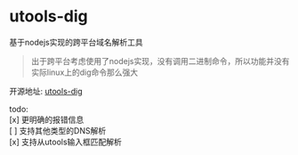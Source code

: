 # utools-dig
基于nodejs实现的跨平台域名解析工具

>出于跨平台考虑使用了nodejs实现，没有调用二进制命令，所以功能并没有实际linux上的dig命令那么强大

开源地址: [utools-dig](https://github.com/fnoopv/utools-dig)

todo:  
 [x] 更明确的报错信息  
 [ ] 支持其他类型的DNS解析  
 [x] 支持从utools输入框匹配解析